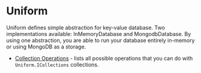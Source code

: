 Uniform
=======

Uniform defines simple abstraction for key-value database. Two implementations available: InMemoryDatabase 
and MongodbDatabase. By using one abstraction, you are able to run your database entirely in-memory or using MongoDB
as a storage.

  * [Collection Operations](/paralect/uniform/wiki/Collection-Operations) - lists all possible operations that 
     you can do with `Uniform.ICollections` collections.